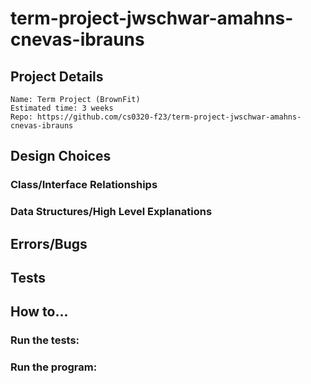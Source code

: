 # term-project-jwschwar-amahns-cnevas-ibrauns

## Project Details

    Name: Term Project (BrownFit)
    Estimated time: 3 weeks
    Repo: https://github.com/cs0320-f23/term-project-jwschwar-amahns-cnevas-ibrauns

## Design Choices

### Class/Interface Relationships
    


### Data Structures/High Level Explanations
   
## Errors/Bugs

## Tests
    

## How to...

### Run the tests:
    

### Run the program:

   